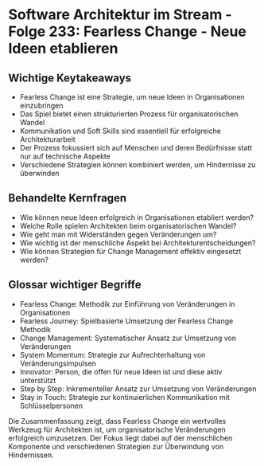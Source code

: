 # Software Architektur im Stream - Folge 233: Fearless Change - Neue Ideen etablieren

## Wichtige Keytakeaways
- Fearless Change ist eine Strategie, um neue Ideen in Organisationen einzubringen
- Das Spiel bietet einen strukturierten Prozess für organisatorischen Wandel
- Kommunikation und Soft Skills sind essentiell für erfolgreiche Architekturarbeit
- Der Prozess fokussiert sich auf Menschen und deren Bedürfnisse statt nur auf technische Aspekte
- Verschiedene Strategien können kombiniert werden, um Hindernisse zu überwinden

## Behandelte Kernfragen
- Wie können neue Ideen erfolgreich in Organisationen etabliert werden?
- Welche Rolle spielen Architekten beim organisatorischen Wandel?
- Wie geht man mit Widerständen gegen Veränderungen um?
- Wie wichtig ist der menschliche Aspekt bei Architekturentscheidungen?
- Wie können Strategien für Change Management effektiv eingesetzt werden?

## Glossar wichtiger Begriffe
- Fearless Change: Methodik zur Einführung von Veränderungen in Organisationen
- Fearless Journey: Spielbasierte Umsetzung der Fearless Change Methodik
- Change Management: Systematischer Ansatz zur Umsetzung von Veränderungen
- System Momentum: Strategie zur Aufrechterhaltung von Veränderungsimpulsen
- Innovator: Person, die offen für neue Ideen ist und diese aktiv unterstützt
- Step by Step: Inkrementeller Ansatz zur Umsetzung von Veränderungen
- Stay in Touch: Strategie zur kontinuierlichen Kommunikation mit Schlüsselpersonen

Die Zusammenfassung zeigt, dass Fearless Change ein wertvolles Werkzeug für Architekten ist, um organisatorische Veränderungen erfolgreich umzusetzen. Der Fokus liegt dabei auf der menschlichen Komponente und verschiedenen Strategien zur Überwindung von Hindernissen.